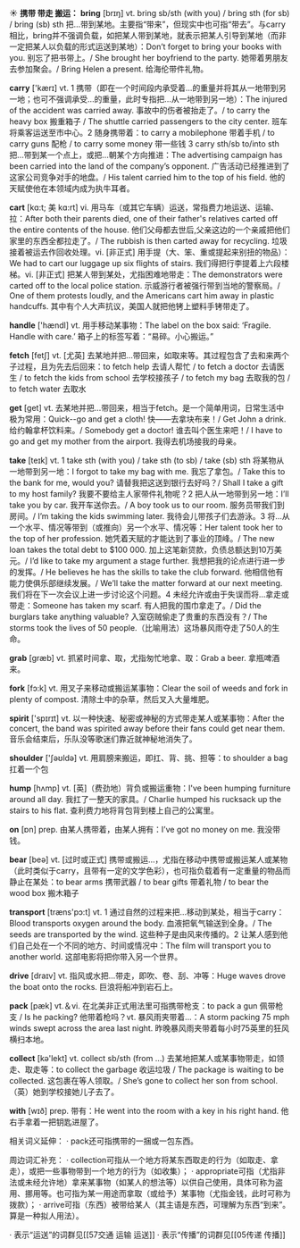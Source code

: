 ☀ <span class="category">**携带 带走 搬运：**</span>
<span class="vocabulary">**bring**</span> [brɪŋ] 
<span class="definition">vt. bring sb/sth (with you) / bring sth (for sb) / bring (sb) sth 把…带到某地。主要指“带来”，但现实中也可指“带去”。与carry相比，bring并不强调负载，如把某人带到某地，就表示把某人引导到某地（而非一定把某人以负载的形式运送到某地）：</span>Don’t forget to bring your books with you. 别忘了把书带上。/ She brought her boyfriend to the party. 她带着男朋友去参加聚会。/ Bring Helen a present. 给海伦带件礼物。

<span class="vocabulary">**carry**</span> ['kærɪ] 
<span class="definition">vt. 1 携带（即在一个时间段内承受着…的重量并将其从一地带到另一地；也可不强调承受…的重量，此时专指把…从一地带到另一地）：</span>The injured of the accident was carried away. 事故中的伤者被抬走了。/ to carry the heavy box 搬重箱子 / The shuttle carried passengers to the city center. 班车将乘客运送至市中心。<span class="definition">2 随身携带着：</span>to carry a mobilephone 带着手机 / to carry guns 配枪 / to carry some money 带一些钱 <span class="definition">3 carry sth/sb to/into sth 把…带到某一个点上，或把…朝某个方向推进：</span>The advertising campaign has been carried into the land of the company’s opponent. 广告活动已经推进到了这家公司竞争对手的地盘。/ His talent carried him to the top of his field. 他的天赋使他在本领域内成为执牛耳者。
           
<span class="vocabulary">**cart**</span> [kɑ:t; 美 kɑ:rt]
<span class="definition">vi. 用马车（或其它车辆）运送，常指费力地运送、运输、拉：</span>After both their parents died, one of their father's relatives carted off the entire contents of the house. 他们父母都去世后,父亲这边的一个亲戚把他们家里的东西全都拉走了。/ The rubbish is then carted away for recycling. 垃圾接着被运去作回收处理。<span class="definition">vi. [非正式] 用手提（大、笨、重或提起来别扭的物品）：</span>We had to cart our luggage up six flights of stairs. 我们得把行李提着上六段楼梯。<span class="definition">vi. [非正式] 把某人带到某处，尤指困难地带走：</span>The demonstrators were carted off to the local police station. 示威游行者被强行带到当地的警察局。/ One of them protests loudly, and the Americans cart him away in plastic handcuffs. 其中有个人大声抗议，美国人就把他铐上塑料手铐带走了。

<span class="vocabulary">**handle**</span> ['hændl] 
<span class="definition">vt. 用手移动某事物：</span>The label on the box said: ‘Fragile. Handle with care.’ 箱子上的标签写着：“易碎。小心搬运。”

<span class="vocabulary">**fetch**</span> [fetʃ] 
<span class="definition">vt. [尤英] 去某地并把…带回来，如取来等。其过程包含了去和来两个子过程，且为先去后回来：</span>to fetch help 去请人帮忙 / to fetch a doctor 去请医生 / to fetch the kids from school 去学校接孩子 / to fetch my bag 去取我的包 / to fetch water 去取水

<span class="vocabulary">**get**</span> [ɡet] 
<span class="definition">vt. 去某地并把…带回来，相当于fetch。是一个简单用词，日常生活中极为常用：</span>Quick--go and get a cloth! 快——去拿块布来！/ Get John a drink. 给约翰拿杯饮料来。/ Somebody get a doctor! 谁去叫个医生来吧！/ I have to go and get my mother from the airport. 我得去机场接我的母亲。
           
<span class="vocabulary">**take**</span> [teɪk] 
<span class="definition">vt. 1 take sth (with you) / take sth (to sb) / take (sb) sth 将某物从一地带到另一地：</span>I forgot to take my bag with me. 我忘了拿包。/ Take this to the bank for me, would you? 请替我把这送到银行去好吗？/ Shall I take a gift to my host family? 我要不要给主人家带件礼物呢？<span class="definition">2 把人从一地带到另一地：</span>I’ll take you by car. 我开车送你去。/ A boy took us to our room. 服务员带我们到房间。/ I’m taking the kids swimming later. 我待会儿带孩子们去游泳。<span class="definition">3 将…从一个水平、情况等带到（或推向）另一个水平、情况等：</span>Her talent took her to the top of her profession. 她凭着天赋的才能达到了事业的顶峰。/ The new loan takes the total debt to $100 000. 加上这笔新贷款，负债总额达到10万美元。/ I’d like to take my argument a stage further. 我想把我的论点进行进一步的发挥。/ He believes he has the skills to take the club forward. 他相信他有能力使俱乐部继续发展。/ We’ll take the matter forward at our next meeting. 我们将在下一次会议上进一步讨论这个问题。<span class="definition">4 未经允许或由于失误而将…拿走或带走：</span>Someone has taken my scarf. 有人把我的围巾拿走了。/ Did the burglars take anything valuable? 入室窃贼偷走了贵重的东西没有？/ The storms took the lives of 50 people.（比喻用法）这场暴风雨夺走了50人的生命。
           
<span class="vocabulary">**grab**</span> [græb]
<span class="definition">vt. 抓紧时间拿、取，尤指匆忙地拿、取：</span>Grab a beer. 拿瓶啤酒来。

<span class="vocabulary">**fork**</span> [fɔ:k] 
<span class="definition">vt. 用叉子来移动或搬运某事物：</span>Clear the soil of weeds and fork in plenty of compost. 清除土中的杂草，然后叉入大量堆肥。

<span class="vocabulary">**spirit**</span> ['spɪrɪt] 
<span class="definition">vt. 以一种快速、秘密或神秘的方式带走某人或某事物：</span>After the concert, the band was spirited away before their fans could get near them. 音乐会结束后，乐队没等歌迷们靠近就神秘地消失了。

<span class="vocabulary">**shoulder**</span> ['ʃəʊldə] 
<span class="definition">vt. 用肩膀来搬运，即扛、背、挑、担等：</span>to shoulder a bag 扛着一个包
           
<span class="vocabulary">**hump**</span> [hʌmp]
<span class="definition">vt. [英]（费劲地）背负或搬运重物：</span>I've been humping furniture around all day. 我扛了一整天的家具。/ Charlie humped his rucksack up the stairs to his flat. 查利费力地将背包背到楼上自己的公寓里。

<span class="vocabulary">**on**</span> [ɒn] 
<span class="definition">prep. 由某人携带着，由某人拥有：</span>I’ve got no money on me. 我没带钱。

<span class="vocabulary">**bear**</span> [beə] 
<span class="definition">vt. [过时或正式] 携带或搬运…，尤指在移动中携带或搬运某人或某物（此时类似于carry，且带有一定的文学色彩），也可指负载着有一定重量的物品而静止在某处：</span>to bear arms 携带武器 / to bear gifts 带着礼物 / to bear the wood box 搬木箱子

<span class="vocabulary">**transport**</span> [træns'pɔ:t] 
<span class="definition">vt. 1 通过自然的过程来把…移动到某处，相当于carry：</span>Blood transports oxygen around the body. 血液把氧气输送到全身。/ The seeds are transported by the wind. 这些种子是由风来传播的。<span class="definition">2 让某人感到他们自己处在一个不同的地方、时间或情况中：</span>The film will transport you to another world. 这部电影将把你带入另一个世界。

<span class="vocabulary">**drive**</span> [draɪv] 
<span class="definition">vt. 指风或水把…带走，即吹、卷、刮、冲等：</span>Huge waves drove the boat onto the rocks. 巨浪将船冲到岩石上。 

<span class="vocabulary">**pack**</span> [pæk] 
<span class="definition">vt.＆vi. 在北美非正式用法里可指携带枪支：</span>to pack a gun 佩带枪支 / Is he packing? 他带着枪吗？<span class="definition">vt. 暴风雨夹带着…：</span>A storm packing 75 mph winds swept across the area last night. 昨晚暴风雨夹带着每小时75英里的狂风横扫本地。

<span class="vocabulary">**collect**</span> [kə'lekt] 
<span class="definition">vt. collect sb/sth (from ...) 去某地把某人或某事物带走，如领走、取走等：</span>to collect the garbage 收运垃圾 / The package is waiting to be collected. 这包裹在等人领取。/ She’s gone to collect her son from school.（英）她到学校接她儿子去了。

<span class="vocabulary">**with**</span> [wɪð] 
<span class="definition">prep. 带有：</span>He went into the room with a key in his right hand. 他右手拿着一把钥匙进屋了。

相关词义延伸：
· pack还可指携带的一捆或一包东西。

周边词汇补充：
· collection可指从一个地方将某东西取走的行为（如取走、拿走），或把一些事物带到一个地方的行为（如收集）；
· appropriate可指（尤指非法或未经允许地）拿来某事物（如某人的想法等）以供自己使用，具体可称为盗用、挪用等。也可指为某一用途而拿取（或给予）某事物（尤指金钱，此时可称为拨款）；
· arrive可指（东西）被带给某人（其主语是东西，可理解为东西“到来”。算是一种拟人用法）。

· 表示“运送”的词群见[[57交通 运输 运送]]
· 表示“传播”的词群见[[05传递 传播]]
